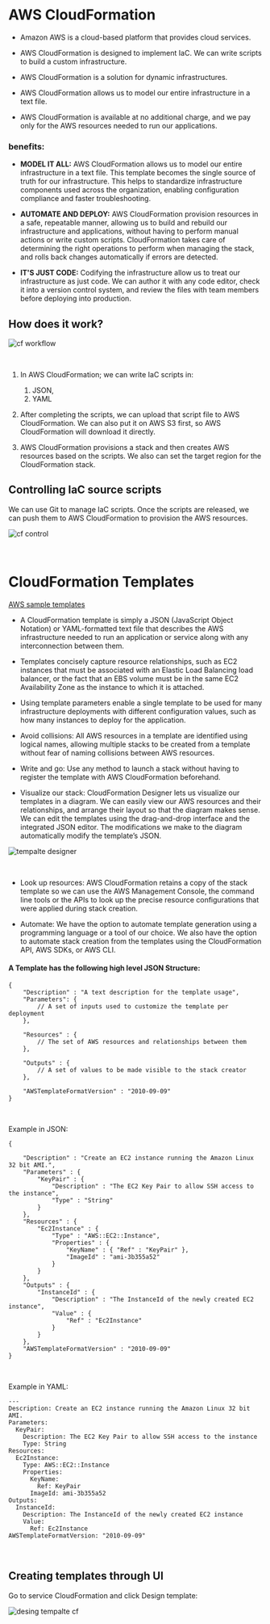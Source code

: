 # AWS CloudFormation

* Amazon AWS is a cloud-based platform that provides cloud services.
* AWS CloudFormation is designed to implement IaC. We can write scripts to build a custom infrastructure.
* AWS CloudFormation is a solution for dynamic infrastructures.
* AWS CloudFormation allows us to model our entire infrastructure in a text file. 

* AWS CloudFormation is available at no additional charge, and we pay only for the AWS resources needed to run our applications.

### benefits:

- **MODEL IT ALL:** AWS CloudFormation allows us to model our entire infrastructure in a text file. This template becomes the single source of truth for our infrastructure. This helps to standardize infrastructure components used across the organization, enabling configuration compliance and faster troubleshooting.

- **AUTOMATE AND DEPLOY:** AWS CloudFormation provision resources in a safe, repeatable manner, allowing us to build and rebuild our infrastructure and applications, without having to perform manual actions or write custom scripts. CloudFormation takes care of determining the right operations to perform when managing the stack, and rolls back changes automatically if errors are detected.

- **IT'S JUST CODE:** Codifying the infrastructure allow us to treat our infrastructure as just code. We can author it with any code editor, check it into a version control system, and review the files with team members before deploying into production.

## How does it work?

![cf workflow](img/cf_workflow.jpeg)

<br>

1. In AWS CloudFormation; we can write IaC scripts in:
    1. JSON, 
    2. YAML 

2. After completing the scripts, we can upload that script file to AWS CloudFormation. We can also put it on AWS S3 first, so AWS CloudFormation will download it directly.  
3. AWS CloudFormation provisions a stack and then creates AWS resources based on the scripts. We also can set the target region for the CloudFormation stack.

## Controlling IaC source scripts

We can use Git to manage IaC scripts. Once the scripts are released, we can push them to AWS CloudFormation to provision the AWS resources.

![cf control](img/cf_control.jpeg)

<br>

# CloudFormation Templates

[AWS sample templates](https://docs.aws.amazon.com/AWSCloudFormation/latest/UserGuide/cfn-sample-templates.html)

* A CloudFormation template is simply a JSON (JavaScript Object Notation) or YAML-formatted text file that describes the AWS infrastructure needed to run an application or service along with any interconnection between them.

* Templates concisely capture resource relationships, such as EC2 instances that must be associated with an Elastic Load Balancing load balancer, or the fact that an EBS volume must be in the same EC2 Availability Zone as the instance to which it is attached.

* Using template parameters enable a single template to be used for many infrastructure deployments with different configuration values, such as how many instances to deploy for the application.

* Avoid collisions: All AWS resources in a template are identified using logical names, allowing multiple stacks to be created from a template without fear of naming collisions between AWS resources.

* Write and go: Use any method to launch a stack without having to register the template with AWS CloudFormation beforehand.   

* Visualize our stack: CloudFormation Designer lets us visualize our templates in a diagram. We can easily view our AWS resources and their relationships, and arrange their layout so that the diagram makes sense. We can edit the templates using the drag-and-drop interface and the integrated JSON editor. The modifications we make to the diagram automatically modify the template’s JSON.    

![tempalte designer](img/cf_template_designer.jpeg)

<br>

* Look up resources: AWS CloudFormation retains a copy of the stack template so we can use the AWS Management Console, the command line tools or the APIs to look up the precise resource configurations that were applied during stack creation.

* Automate: We have the option to automate template generation using a programming language or a tool of our choice. We also have the option to automate stack creation from the templates using the CloudFormation API, AWS SDKs, or AWS CLI.

#### A Template has the following high level JSON Structure:

```
{
    "Description" : "A text description for the template usage",
    "Parameters": {
        // A set of inputs used to customize the template per deployment
    },

    "Resources" : {
        // The set of AWS resources and relationships between them
    },

    "Outputs" : {
        // A set of values to be made visible to the stack creator
    },

    "AWSTemplateFormatVersion" : "2010-09-09"
}
```

<br>

Example in JSON:

```
{

    "Description" : "Create an EC2 instance running the Amazon Linux 32 bit AMI.",
    "Parameters" : {
        "KeyPair" : {
            "Description" : "The EC2 Key Pair to allow SSH access to the instance",
            "Type" : "String"
        }
    },
    "Resources" : {
        "Ec2Instance" : {
            "Type" : "AWS::EC2::Instance",
            "Properties" : {
                "KeyName" : { "Ref" : "KeyPair" },
                "ImageId" : "ami-3b355a52"
            }
        }
    },
    "Outputs" : {
        "InstanceId" : {
            "Description" : "The InstanceId of the newly created EC2 instance",
            "Value" : {
                "Ref" : "Ec2Instance"
            }
        }
    },
    "AWSTemplateFormatVersion" : "2010-09-09"
}   
```

<br>

Example in YAML:

```
---
Description: Create an EC2 instance running the Amazon Linux 32 bit AMI.
Parameters:
  KeyPair:
    Description: The EC2 Key Pair to allow SSH access to the instance
    Type: String
Resources:
  Ec2Instance:
    Type: AWS::EC2::Instance
    Properties:
      KeyName:
        Ref: KeyPair
      ImageId: ami-3b355a52
Outputs:
  InstanceId:
    Description: The InstanceId of the newly created EC2 instance
    Value:
      Ref: Ec2Instance
AWSTemplateFormatVersion: "2010-09-09"
```

<br>

## Creating templates through UI

Go to service CloudFormation and click Design template:

![desing tempalte cf](img/cf_desgin_template.jpeg)

<br>




